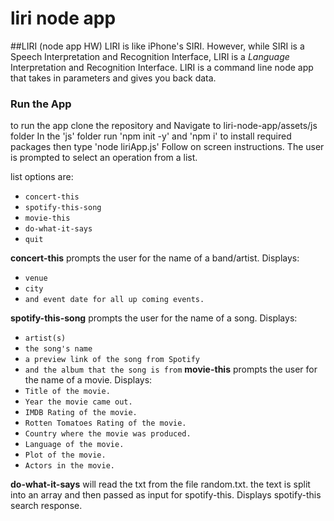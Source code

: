 # liri node app

##LIRI (node app HW)
LIRI is like iPhone's SIRI. However, while SIRI is a Speech Interpretation and Recognition Interface, LIRI is a _Language_ Interpretation and Recognition Interface. LIRI is a command line node app that takes in parameters and gives you back data.

### Run the App

to run the app clone the repository and  Navigate to liri-node-app/assets/js folder
In the 'js' folder run 'npm init -y' and 'npm i' to install required packages
then type 'node liriApp.js'
Follow on screen instructions. The user is prompted to select an operation from a list.

list options are:
   * `concert-this`
   * `spotify-this-song`
   * `movie-this`
   * `do-what-it-says`
   * `quit`

**concert-this** prompts the user for the name of a band/artist.
Displays:
   * `venue`
   * `city`
   * `and event date for all up coming events.`

**spotify-this-song** prompts the user for the name of a song.
Displays:
  * `artist(s)`
  * `the song's name` 
  * `a preview link of the song from Spotify`
  * `and the album that the song is from`
**movie-this** prompts the user for the name of a movie.
Displays:
  * `Title of the movie.`
  * `Year the movie came out.`
  * `IMDB Rating of the movie.`
  * `Rotten Tomatoes Rating of the movie.`
  * `Country where the movie was produced.`
  * `Language of the movie.`
  * `Plot of the movie.`
  * `Actors in the movie.`
  
**do-what-it-says** will read the txt from the file random.txt. 
the text is split into an array and then passed as input for spotify-this.
Displays spotify-this search response. 


